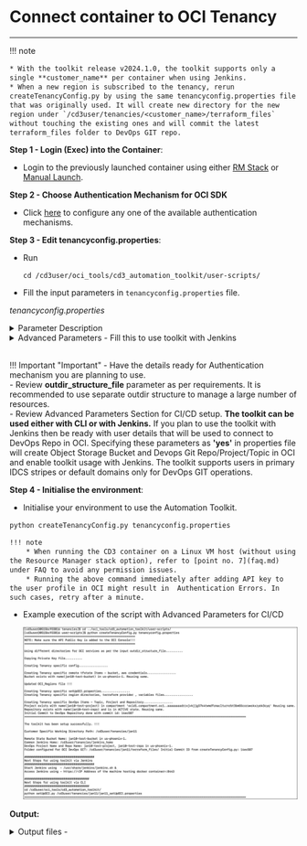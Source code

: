 # **Connect container to OCI Tenancy**
---

!!! note 

    * With the toolkit release v2024.1.0, the toolkit supports only a single **customer_name** per container when using Jenkins.
    * When a new region is subscribed to the tenancy, rerun createTenancyConfig.py by using the same tenancyconfig.properties file that was originally used. It will create new directory for the new region under `/cd3user/tenancies/<customer_name>/terraform_files` without touching the existing ones and will commit the latest terraform_files folder to DevOps GIT repo.

**Step 1 - Login (Exec) into the Container**:

* Login to the previously launched container using either [RM Stack](launch-from-rmstack.md) or [Manual Launch](launch-from-local.md).

**Step 2 - Choose Authentication Mechanism for OCI SDK**</a>

* Click [here](authmechanisms.md) to configure any one of the available authentication mechanisms.
  
**Step 3 - Edit tenancyconfig.properties**:

* Run 
  ```
  cd /cd3user/oci_tools/cd3_automation_toolkit/user-scripts/
  ```

* Fill the input parameters in ```tenancyconfig.properties``` file.


_tenancyconfig.properties_

<details>
    <summary> Parameter Description </summary>
    <table>
        <tr>
            <th>Parameter</th>
            <th>Description</th>
            <th>Example</th>
        </tr>
        <tr>
            <td>customer_name</td>
            <td>Friendly name for the Customer Tenancy</td>
            <td>demo</td>
        </tr>
        <tr>
            <td>tenancy_ocid</td>
            <td>OCID of the tenancy</td>
            <td>ocid1.tenancy.oc1..aaaaaa...5t</td>
        </tr>
        <tr>
            <td>region</td>
            <td>OCI Region identifier</td>
            <td>us-phoenix-1</td>
        </tr>
        <tr>
            <td>auth_mechanism</td>
            <td>Auth Mechanism for OCI APIs</td>
            <td>api_key, instance_principal, session_token</td>
        </tr>
        <tr>
            <td>user_ocid</td>
            <td>Required only if ${auth_mechanism} is selected as api_key. Leave empty if 'instance_principal' or 'session_token' is used</td>
            <td>ocid1.user.oc1..aaaaa...6a</td>
        </tr>
        <tr>
            <td>key_path</td>
            <td>Required only if ${auth_mechanism} is selected as api_key. Leave empty if 'instance_principal' or 'session_token' is used. Path of API Private Key (PEM Key) File </td>
            <td>Defaults to /cd3user/tenancies/keys/oci_api_private.pem when left empty</td>
        </tr>
        <tr>
            <td>fingerprint</td>
            <td>Required only if ${auth_mechanism} is selected as api_key. Leave empty if 'instance_principal' or 'session_token' is used</td>
            <td>9f:20:0b:....:8c</td>
        </tr>
        <tr>
            <td>outdir_structure_file</td>
            <td>The outdir_structure_file defines the grouping of the terraform auto.tf.vars for the various generated resources.To group resources into different directories within each region - specify the absolute path to the file.To have all the files generated in a single directory in the corresponding region, leave this variable blank.</td>
            <td>Defaults to /cd3user/oci_tools/cd3_automation_toolkit/user-scripts/outdir_structure_file.properties</td>
        </tr>
        <tr>
            <td>ssh_public_key</td>
            <td>SSH Key for launched instances; Use '\n' as the delimiter to add multiple ssh keys.</td>
            <td>"ssh-rsa AAXXX......yhdlo\nssh-rsa AAxxskj...edfwf"</td>
        </tr>
    </table>
</details>



<details>
    <summary> Advanced Parameters - Fill this to use toolkit with Jenkins </summary>
    <table style="width:100%">
        <tr>
            <th style="width:25%">Parameter</th>
            <th style="width:50%">Description</th>
            <th style="width:25%">Example</th>
        </tr>
        <tr>
            <td>compartment_ocid</td>
            <td>Compartment OCID where Bucket and DevOps Project/repo will be created; defaults to root if left empty.</td>
            <td>ocid1.compartment.oc1..aaaaaaaa7....ga</td>
        </tr>
        <tr>
            <td>use_remote_state</td>
            <td>Remote state configuration: Enter yes if remote state needs to be configured, else tfstate will be stored on local filesystem. Needs to be set as "yes" for Jenkins. </td>
            <td>yes/no</td>
        </tr>
        <tr>
            <td>remote_state_bucket_name</td>
            <td>Specify bucket name if you want to use existing bucket else leave empty.If left empty, Bucket with name ${customer_name}-automation-toolkit-bucket will be created/reused in ${region}.</td>
            <td>demo_bucket</td>
        </tr>
        <tr>
            <td>use_oci_devops_git</td>
            <td>OCI DevOps GIT configuration: Enter yes if generated terraform_files need to be stored in OCI DevOps GIT Repo else they will be stored on local filesystem. Will enforce 'yes' for use_remote_state in case this value is set to 'yes'. Needs to be set as "yes" for Jenkins. </td>
            <td>yes/no</td>
        </tr>
        <tr>
            <td>oci_devops_git_repo_name</td>
            <td>Specify Repo name if you want to use existing OCI Devops GIT Repository else leave empty Format: <project_name/repo_name\>. If left empty, DevOps items  with names <b>${customer_name}-automation-toolkit-project/repo/topic</b> will be created/reused in ${region}.</td>
            <td>demo_repo</td>
        </tr>
        <tr>
            <td>oci_devops_git_user</td>
            <td>User Details to perform GIT operations in OCI Devops GIT Repo. 
        Mandatory when using $(auth_mechanism) as instance_principal or session_token. 
        Format: <b>&lt;domainName&gt;/&lt;userName&gt;@&lt;tenancyName&gt;</b>
        When left empty, it will be fetched from $(user_ocid) for $(auth_mechanism) as api_key. 
        Customer Secret Key will also be configured for this user for S3 credentials of the bucket when $(auth_mechanism) is instance_principal or session_token</td>
            <td>oracleidentitycloudservice/devopsuser@oracle.com@ocitenant</td>
        </tr>
        <tr>
            <td>oci_devops_git_key</td>
            <td>When left empty, same key file from $(key_path) used for $(auth_mechanism) as api_key will be copied to <b>/cd3user/tenancies/&lt;customer_name&gt;/</b> and used for GIT Operations. Make sure the api key file permissions are rw(600) for cd3user</td>
            <td>/cd3user/tenancies/keys/oci_api_private.pem</td>
        </tr>
    </table>

</details>

<br>

!!! Important "Important"
    - Have the details ready for Authentication mechanism you are planning to use.<br>
    - Review **outdir_structure_file** parameter as per requirements. It is recommended to use separate outdir structure to manage a large number of resources. <br>
    - Review Advanced Parameters Section for CI/CD setup. **The toolkit can be used either with CLI or with Jenkins.** If you plan to use the toolkit with Jenkins then be ready with user details that will be used to connect to DevOps Repo in OCI. Specifying these parameters as **'yes'** in properties file will create Object Storage Bucket and Devops Git Repo/Project/Topic in OCI and enable toolkit usage with Jenkins. The toolkit supports users in primary IDCS stripes or default domains only for DevOps GIT operations.<br>

 
**Step 4 - Initialise the environment**:

* Initialise your environment to use the Automation Toolkit.
```
python createTenancyConfig.py tenancyconfig.properties
```

    !!! note 
        * When running the CD3 container on a Linux VM host (without using the Resource Manager stack option), refer to [point no. 7](faq.md) under FAQ to avoid any permission issues.
        * Running the above command immediately after adding API key to the user profile in OCI might result in  Authentication Errors. In such cases, retry after a minute.



-  Example execution of the script with Advanced Parameters for CI/CD

    <img width="1124" alt="Screenshot 2024-01-10 at 5 54 02 PM" src="../images/connecttotenancy.png">


**Output:**

<details>
    <summary> Output files - </summary>
    <table>
        <tr>
            <th>Files Generated</th>
            <th>At File Path</th>
            <th>Comment/Purpose</th>
        </tr>
        <tr>
            <td>setUpOCI.properties</td>
            <td>/cd3user/tenancies/&lt;customer_name&gt;/&lt;customer_name>_setUpOCI.properties</td>
            <td>Customer Specific properties</td>
        </tr>
        <tr>
            <td>outdir_structure_file.properties</td>
            <td>/cd3user/tenancies/&lt;customer_name&gt;/&lt;customer_name&gt;_outdir_structure_file</td>
            <td>Customer Specific properties file for outdir structure.
            This file will not be generated if 'outdir_structure_file' parameter was set to empty(single outdir)in tenancyconfig.properties while running createTenancyConfig.py</td>
        </tr>
        <tr>
            <td>Region based directories</td>
            <td>/cd3user/tenancies/&lt;customer_name&gt;/terraform_files</td>
            <td>Tenancy's subscribed regions based directories for the generation of terraform files.
                Each region directorywill contain individual directory for each service based on the parameter 'outdir_structure_file'</td>
        </tr>
        <tr>
            <td>Variables File,Provider File, Root and Sub terraform modules</td>
            <td>/cd3user/tenancies/&lt;customer_name&gt;/terraform_files/&lt;region></td>
            <td>Required for terraform to work. Variables file and Provider file willbe genrated based on authentication mechanism chosen.</td>
        </tr>
        <tr>
            <td>out file</td>
            <td>/cd3user/tenancies/&lt;customer_name&gt;/createTenancyConfig.out</td>
            <td>This file contains acopy of information displayed as the console output.</td>
        </tr>
        <tr>
            <td>OCI Config File</td>
            <td>/cd3user/tenancies/&lt;customer_name&gt;/.config_files/&lt;customer_name&gt;_oci_config</td>
            <td>Customer specific Config file for OCI API calls. This will havedata based on authentication mechanism chosen.</td>
        </tr>
        <tr>
            <td>Public and Private Key Pair</td>
            <td>Copied from /cd3user/tenancies/keys/ to /cd3usertenancies/&lt;customer_name&gt;/.config_files</td>
            <td>API Key for authentication mechanism as API_Key arecopied to customer specific out directory locations for easy access.</td>
        </tr>
        <tr>
            <td>GIT Config File</td>
            <td>/cd3user/tenancies/&lt;customer_name&gt;/.config_files/&lt;customer_name&gt;_git_config</td>
            <td>Customer specific GIT Config file for OCI Dev Ops GIT operations.This is generated only if use_oci_devops_git is set to yes</td>
        </tr>
        <tr>
            <td>S3 Credentials File</td>
            <td>/cd3user/tenancies/&lt;customer_name&gt;/.config_files/&lt;customer_name&gt;_s3_credentials</td>
            <td>This file contains access key and secret for S3 compatible OSbucket to manage remote terraform state. This is generated only if use_remote_state is set to yes</td>
        </tr>
        <tr>
            <td>Jenkins Home</td>
            <td>/cd3user/tenancies/jenkins_home</td>
            <td>This folder contains jenkins specific data. Single Jenkins instance can be setup for a single container.</td>
        </tr>
        <tr>
            <td>tenancyconfig.properties</td>
            <td>/cd3user/tenancies/&lt;customer_name&gt;/.config_files/&lt;customer_name&gt;_tenancyconfig.properties</td>
            <td>The input properties file used to execute the script is copied to custome folder to retain for future reference. This can be used when the script needs tobe re-run with same parameters at later stage.</td>
        </tr>
        
    </table>

</details>
<br>
The next pages will guide you to use the toolkit either via CLI or via Jenkins. You can continue with the instructions provided.

[Use Toolkit with CLI](cd3-cli.md){ .md-button } [Use Toolkit with Jenkins](cd3-jenkins.md){ .md-button }